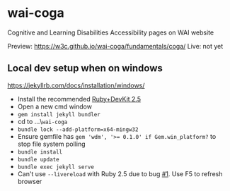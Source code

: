 # wai-coga
Cognitive and Learning Disabilities Accessibility pages on WAI website

Preview: https://w3c.github.io/wai-coga/fundamentals/coga/
Live: not yet

## Local dev setup when on windows

https://jekyllrb.com/docs/installation/windows/

* Install the recommended [ Ruby+DevKit 2.5](https://rubyinstaller.org/downloads/)
* Open a new cmd window
* ```gem install jekyll bundler```
* cd to ...\\```wai-coga```
* ```bundle lock --add-platform=x64-mingw32```
* Ensure gemfile has ```gem 'wdm', '>= 0.1.0' if Gem.win_platform?``` to stop file system polling
* ```bundle install```
* ```bundle update```
* ```bundle exec jekyll serve``` 
* Can't use `--livereload` with Ruby 2.5 due to bug [#1](https://github.com/w3c/wai-coga/issues/1). Use F5 to refresh browser

